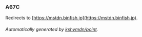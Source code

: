 ### A67C

Redirects to [https://mstdn.binfish.jp](https://mstdn.binfish.jp).

###### Automatically generated by [kshvmdn/point](https://github.com/kshvmdn/point).
